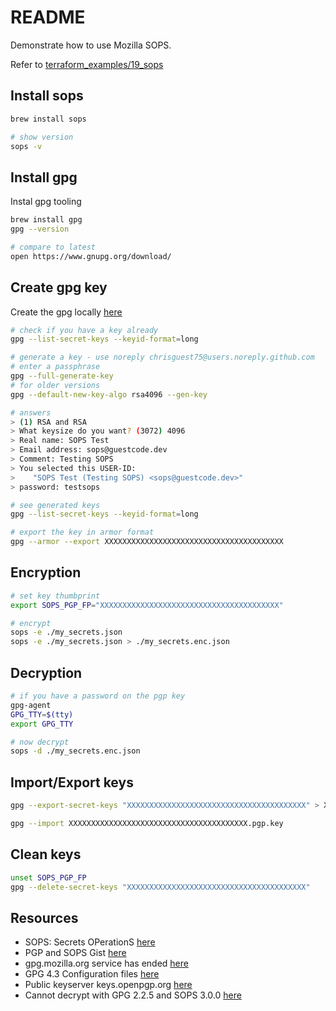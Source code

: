 # README

Demonstrate how to use Mozilla SOPS.  

Refer to [terraform_examples/19_sops](https://github.com/chrisguest75/terraform_examples/blob/master/19_sops/README.md)  

## Install sops

```sh
brew install sops

# show version
sops -v  
```

## Install gpg

Instal gpg tooling

```sh
brew install gpg            
gpg --version       

# compare to latest
open https://www.gnupg.org/download/
```

## Create gpg key

Create the gpg locally [here](https://docs.github.com/en/authentication/managing-commit-signature-verification/generating-a-new-gpg-key)

```sh
# check if you have a key already
gpg --list-secret-keys --keyid-format=long  

# generate a key - use noreply chrisguest75@users.noreply.github.com
# enter a passphrase
gpg --full-generate-key         
# for older versions
gpg --default-new-key-algo rsa4096 --gen-key

# answers
> (1) RSA and RSA
> What keysize do you want? (3072) 4096
> Real name: SOPS Test
> Email address: sops@guestcode.dev
> Comment: Testing SOPS
> You selected this USER-ID:
>    "SOPS Test (Testing SOPS) <sops@guestcode.dev>"
> password: testsops

# see generated keys
gpg --list-secret-keys --keyid-format=long  

# export the key in armor format
gpg --armor --export XXXXXXXXXXXXXXXXXXXXXXXXXXXXXXXXXXXXXXXX
```

## Encryption

```sh
# set key thumbprint
export SOPS_PGP_FP="XXXXXXXXXXXXXXXXXXXXXXXXXXXXXXXXXXXXXXXX" 

# encrypt
sops -e ./my_secrets.json  
sops -e ./my_secrets.json > ./my_secrets.enc.json    
```

## Decryption

```sh
# if you have a password on the pgp key
gpg-agent
GPG_TTY=$(tty)                                     
export GPG_TTY

# now decrypt
sops -d ./my_secrets.enc.json  
```

## Import/Export keys

```sh
gpg --export-secret-keys "XXXXXXXXXXXXXXXXXXXXXXXXXXXXXXXXXXXXXXXX" > XXXXXXXXXXXXXXXXXXXXXXXXXXXXXXXXXXXXXXXX.pgp.key
```

```sh
gpg --import XXXXXXXXXXXXXXXXXXXXXXXXXXXXXXXXXXXXXXXX.pgp.key
```

## Clean keys

```sh
unset SOPS_PGP_FP 
gpg --delete-secret-keys "XXXXXXXXXXXXXXXXXXXXXXXXXXXXXXXXXXXXXXXX" 
```

## Resources

* SOPS: Secrets OPerationS [here](https://github.com/mozilla/sops)
* PGP and SOPS Gist [here](https://gist.github.com/twolfson/01d515258eef8bdbda4f)
* gpg.mozilla.org service has ended [here](https://gpg.mozilla.org/)
* GPG 4.3 Configuration files [here](https://www.gnupg.org/documentation/manuals/gnupg/GPG-Configuration.html)
* Public keyserver keys.openpgp.org [here](https://keys.openpgp.org/)
* Cannot decrypt with GPG 2.2.5 and SOPS 3.0.0 [here](https://github.com/mozilla/sops/issues/304) 
